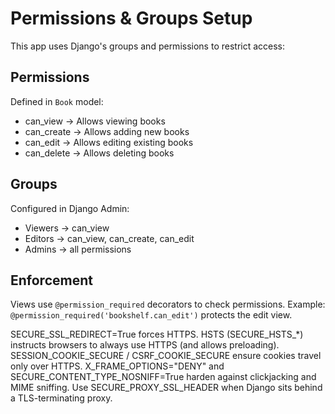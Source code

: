 # Permissions & Groups Setup

This app uses Django's groups and permissions to restrict access:

## Permissions
Defined in `Book` model:
- can_view → Allows viewing books
- can_create → Allows adding new books
- can_edit → Allows editing existing books
- can_delete → Allows deleting books

## Groups
Configured in Django Admin:
- Viewers → can_view
- Editors → can_view, can_create, can_edit
- Admins → all permissions

## Enforcement
Views use `@permission_required` decorators to check permissions.
Example: `@permission_required('bookshelf.can_edit')` protects the edit view.

SECURE_SSL_REDIRECT=True forces HTTPS.
HSTS (SECURE_HSTS_*) instructs browsers to always use HTTPS (and allows preloading).
SESSION_COOKIE_SECURE / CSRF_COOKIE_SECURE ensure cookies travel only over HTTPS.
X_FRAME_OPTIONS="DENY" and SECURE_CONTENT_TYPE_NOSNIFF=True harden against clickjacking and MIME sniffing.
Use SECURE_PROXY_SSL_HEADER when Django sits behind a TLS-terminating proxy.